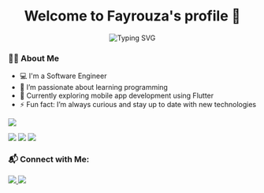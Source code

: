 

<h1 align="center">Welcome to Fayrouza's profile 🌸</h1>

<p align="center">
  <img src="https://readme-typing-svg.herokuapp.com?font=Fira+Code&size=26&pause=1000&color=F76D91&center=true&vCenter=true&width=500&lines=Mobile+App+Developer;Flutter+💙+Lover;Always+Learning+New+Things" alt="Typing SVG" />
</p>

### 👩‍💻 About Me

- 💻 I'm a Software Engineer</strong>  
- 👀 I’m passionate about learning programming  
- 🌱 Currently exploring mobile app development using Flutter  
- ⚡ Fun fact: I’m always curious and stay up to date with new technologies


  

<a href="https://drive.google.com/file/d/17qwrZMiwJa-ngSdR0xl9mE-p5AeGEtku/view?usp=sharing" target="_blank">
  <img src="https://img.shields.io/badge/📎%20Download%20CV-PDF-blueviolet?style=for-the-badge&logo=googledrive&logoColor=white"/>
</a>




<p>
  <img src="https://img.shields.io/badge/AppStore-1App-ff69b4?style=for-the-badge"/>
  <img src="https://img.shields.io/badge/PlayStore-1App-9370db?style=for-the-badge"/>
  <img src="https://img.shields.io/badge/Experience-2Years-40e0d0?style=for-the-badge"/>
</p>



### 📬 Connect with Me:

<a href="https://www.linkedin.com/in/fairouz-khalaf-86a67a320/">
  <img src="https://img.shields.io/badge/Fairouz%20Khalaf-0077B5?style=for-the-badge&logo=linkedin&logoColor=white"/>
</a>

<a href="mailto:fairouzkhalaf9@gmail.com">
  <img src="https://img.shields.io/badge/Gmail-fairouzkhalaf9@gmail.com-D14836?style=for-the-badge&logo=gmail&logoColor=white"/>
</a>
